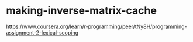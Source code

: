 # making-inverse-matrix-cache
https://www.coursera.org/learn/r-programming/peer/tNy8H/programming-assignment-2-lexical-scoping

